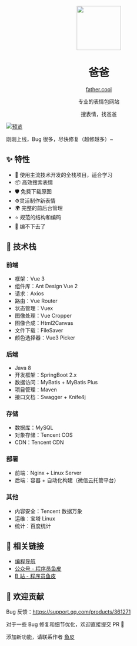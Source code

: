 <p align="center">
  <a href="http://father.cool">
    <img width="120" src="./assets/logo.png">
  </a>
</p>

<h1 align="center">爸爸</h1>

<div align="center">

[father.cool](http://father.cool)

专业的表情包网站

搜表情，找爸爸

</div>

[![预览](./assets/preview.png)](http://father.cool)



刚刚上线，Bug 很多，尽快修复（越修越多）~


## ✨ 特性

- 🌈 使用主流技术开发的全栈项目，适合学习
- 📦 高效搜索表情
- 🛡 免费下载原图
- ⚙️灵活制作新表情
- 🌍 完整的前后台管理
- ⭐ 规范的结构和编码
- 🎨 编不下去了



## 🔧 技术栈

### 前端

- 框架：Vue 3
- 组件库：Ant Design Vue 2
- 请求：Axios
- 路由：Vue Router
- 状态管理：Vuex
- 图像处理：Vue Cropper
- 图像合成：Html2Canvas
- 文件下载：FileSaver
- 颜色选择器：Vue3 Picker

### 后端

- Java 8
- 开发框架：SpringBoot 2.x
- 数据访问：MyBatis + MyBatis Plus
- 项目管理：Maven
- 接口文档：Swagger + Knife4j

### 存储

- 数据库：MySQL
- 对象存储：Tencent COS
- CDN：Tencent CDN

### 部署

- 前端：Nginx + Linux Server
- 后端：容器 + 自动化构建（微信云托管平台）

### 其他

- 内容安全：Tencent 数据万象
- 运维：宝塔 Linux
- 统计：百度统计



## 🔗 相关链接

- [编程导航](https://www.code-nav.cn/)
- [公众号 - 程序员鱼皮](https://docs.qq.com/doc/DUFFRVWladXVjeUxW)
- [B 站 - 程序员鱼皮](https://space.bilibili.com/12890453/)



## 🤝 欢迎贡献

Bug 反馈：https://support.qq.com/products/361271

对于一些 Bug 修复和细节优化，欢迎直接提交 PR 🌹

添加新功能，请联系作者 [鱼皮](https://docs.qq.com/doc/DUFFRVWladXVjeUxW)

